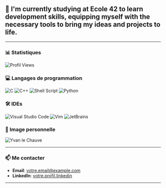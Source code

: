 ## 👋 I'm currently studying at Ecole 42 to learn development skills, equipping myself with the necessary tools to bring my ideas and projects to life.
---

### 📊 Statistiques

![Profil Views](https://komarev.com/ghpvc/?username=ton_nom_utilisateur&color=blue)

### 💻 Langages de programmation

![C](https://img.shields.io/badge/C-A8B9CC?style=for-the-badge&logo=c&logoColor=white)
![C++](https://img.shields.io/badge/C++-00599C?style=for-the-badge&logo=cplusplus&logoColor=white)
![Shell Script](https://img.shields.io/badge/Shell_Script-4EAA25?style=for-the-badge&logo=gnu-bash&logoColor=white)
![Python](https://img.shields.io/badge/Python-3776AB?style=for-the-badge&logo=python&logoColor=white)

### 🛠️ IDEs

![Visual Studio Code](https://img.shields.io/badge/Visual_Studio_Code-0078D4?style=for-the-badge&logo=visual-studio-code&logoColor=white)
![Vim](https://img.shields.io/badge/Vim-019733?style=for-the-badge&logo=vim&logoColor=white)
![JetBrains](https://img.shields.io/badge/JetBrains-000000?style=for-the-badge&logo=jetbrains&logoColor=white)

### 📸 Image personnelle

![Yvan le Chauve](https://path/to/your/image.jpg)

---

### 📫 Me contacter

- **Email**: [votre.email@example.com](nedulkapi@gmail.com)
- **LinkedIn**: [votre.profil.linkedin](https://linkedin.com/in/votre.profil)

---
